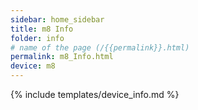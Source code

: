 ```yaml
---
sidebar: home_sidebar
title: m8 Info
folder: info
# name of the page (/{{permalink}}.html)
permalink: m8_Info.html
device: m8
---
```

{% include templates/device_info.md %}
